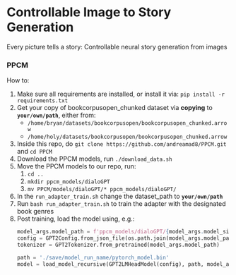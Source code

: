 # Controllable Image to Story Generation
Every picture tells a story: Controllable neural story generation from images

### PPCM
How to:
1. Make sure all requirements are installed, or install it via: `pip install -r requirements.txt`
2. Get your copy of bookcorpusopen_chunked dataset via __copying__ to __`your/own/path`__, either from:
    - `/home/bryan/datasets/bookcorpusopen/bookcorpusopen_chunked.arrow`
    - `/home/holy/datasets/bookcorpusopen/bookcorpusopen_chunked.arrow`
2. Inside this repo, do `git clone https://github.com/andreamad8/PPCM.git` and `cd PPCM`
3. Download the PPCM models, run `./download_data.sh`
4. Move the PPCM models to our repo, run:
    1. `cd ..`
    2. `mkdir ppcm_models/dialoGPT`
    3. `mv PPCM/models/dialoGPT/* ppcm_models/dialoGPT/`
4. In the `run_adapter_train.sh` change the dataset_path to __`your/own/path`__
5. Run `bash run_adapter_train.sh` to train the adapter with the designated book genres
6. Post training, load the model using, e.g.:
    ```python
    model_args.model_path = f'ppcm_models/dialoGPT/{model_args.model_size}/'
    config = GPT2Config.from_json_file(os.path.join(model_args.model_path, 'config.json'))
    tokenizer = GPT2Tokenizer.from_pretrained(model_args.model_path)

    path = './save/model_run_name/pytorch_model.bin'
    model = load_model_recursive(GPT2LMHeadModel(config), path, model_args, verbose=True)
    ```